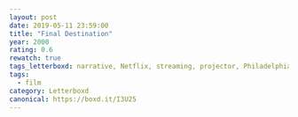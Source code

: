 ```yaml
---
layout: post 
date: 2019-05-11 23:59:00
title: "Final Destination"
year: 2000
rating: 0.6
rewatch: true
tags_letterboxd: narrative, Netflix, streaming, projector, Philadelphia, Leah
tags:
  - film
category: Letterboxd
canonical: https://boxd.it/I3U25
---
```

